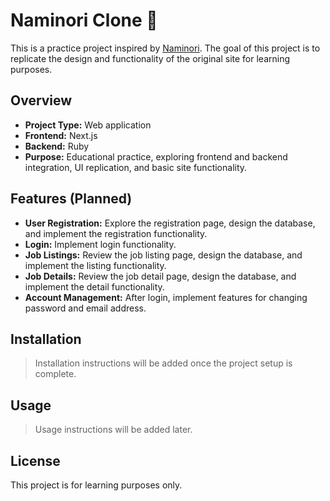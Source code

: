 # Naminori Clone 🌊

This is a practice project inspired by [Naminori](https://naminori.xincere.jp/).
The goal of this project is to replicate the design and functionality of the original site for learning purposes.

## Overview

- **Project Type:** Web application  
- **Frontend:** Next.js  
- **Backend:** Ruby  
- **Purpose:** Educational practice, exploring frontend and backend integration, UI replication, and basic site functionality.  

## Features (Planned)

- **User Registration:** Explore the registration page, design the database, and implement the registration functionality.  
- **Login:** Implement login functionality.  
- **Job Listings:** Review the job listing page, design the database, and implement the listing functionality.  
- **Job Details:** Review the job detail page, design the database, and implement the detail functionality.  
- **Account Management:** After login, implement features for changing password and email address.
  

## Installation

> Installation instructions will be added once the project setup is complete.

## Usage

> Usage instructions will be added later.

## License

This project is for learning purposes only.

